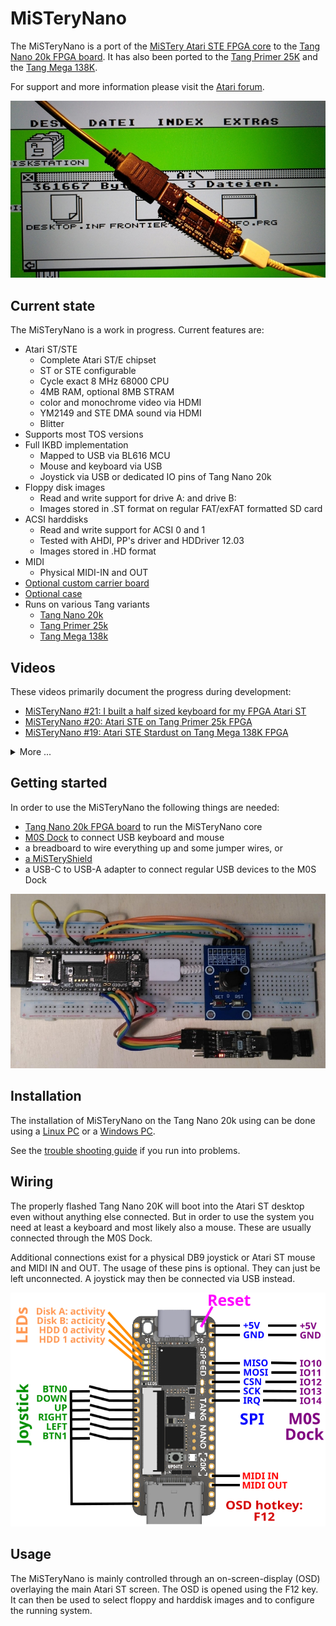 # MiSTeryNano

The MiSTeryNano is a port of the
[MiSTery Atari STE FPGA core](https://github.com/gyurco/MiSTery) to the
[Tang Nano 20k FPGA board](https://wiki.sipeed.com/nano20k). It has
also been ported to the [Tang Primer 25K](TANG_PRIMER_25K.md) and the [Tang Mega 138K](TANG_MEGA_138K.md).

For support and more information please visit the [Atari forum](https://www.atari-forum.com/viewtopic.php?p=457209).

![MiSTeryNano photo](images/misterynano.jpeg)

## Current state

The MiSTeryNano is a work in progress. Current features are:

  * Atari ST/STE
    * Complete Atari ST/E chipset
    * ST or STE configurable
    * Cycle exact 8 MHz 68000 CPU
    * 4MB RAM, optional 8MB STRAM
    * color and monochrome video via HDMI
    * YM2149 and STE DMA sound via HDMI
    * Blitter
  * Supports most TOS versions
  * Full IKBD implementation
    * Mapped to USB via BL616 MCU
    * Mouse and keyboard via USB
    * Joystick via USB or dedicated IO pins of Tang Nano 20k
  * Floppy disk images
    * Read and write support for drive A: and drive B:
    * Images stored in .ST format on regular FAT/exFAT formatted SD card
  * ACSI harddisks
    * Read and write support for ACSI 0 and 1
    * Tested with AHDI, PP's driver and HDDriver 12.03
    * Images stored in .HD format
  * MIDI
    * Physical MIDI-IN and OUT
  * [Optional custom carrier board](board/misteryshield20k/)
  * [Optional case](https://github.com/prcoder-1/MiSTeryNano-Case)
  * Runs on various Tang variants
    * [Tang Nano 20k](https://wiki.sipeed.com/nano20k)
    * [Tang Primer 25k](TANG_PRIMER_25K.md)
    * [Tang Mega 138k](TANG_MEGA_138K.md)

## Videos

These videos primarily document the progress during development:

  * [MiSTeryNano #21: I built a half sized keyboard for my FPGA Atari ST](https://www.youtube.com/shorts/clQujxjdr9I)
  * [MiSTeryNano #20: Atari STE on Tang Primer 25k FPGA](https://www.youtube.com/shorts/i-hUT1_UNOY)
  * [MiSTeryNano #19: Atari STE Stardust on Tang Mega 138K FPGA](https://youtube.com/shorts/CI1L_LBodlw)

<details><summary>More ...</summary>
  * [MiSTeryNano #18: Cheap RGB LCD for Atari ST in FPGA](https://youtube.com/shorts/_D7Gc8IL2GA)
  * [MiSTeryNano #17: C64 on Tang Nano 20K](https://youtube.com/shorts/qh_TCCgo1xY)
  * [MiSTeryNano #16: Atari ST MIDI Space Quest 3 on Roland MT32](https://youtube.com/shorts/IOfeoJvnrmE)
  * [MiSTeryNano #15: Power Without the Price: The Tang Nano 20k is the cheapest Atari ST](https://youtube.com/shorts/-kPpSlpkzvA)
  * [MiSTeryNano #14: Cubase MIDI audio replay with Atari ST FPGA and SAM2695](https://youtube.com/shorts/w8RZCzeMpiw)
  * [MiSTeryNano #13: Atari ST in Tang Nano 20k FPGA running Cubase 3 from Harddisk image](https://youtube.com/shorts/o6ABtje7zZ8)
  * [MiSTeryNano #12: Atari ST first boot from virtual hard disk](https://www.youtube.com/shorts/UPiLkYA_o0o)
  * [MiSTeryNano #11: Advanced SD card for FPGA Atari ST](https://www.youtube.com/shorts/NP1EnRj4Fk0)
  * [MiSTeryNano #10: New OSD for the FPGA Atari ST](https://www.youtube.com/shorts/zsHYcolqtpc)
  * [MiSTeryNano #9: Tang Nano 20k as USB host](https://www.youtube.com/shorts/bP5gK3nmv-o)
  * [MiSTeryNano #8: Atari ST with USB keyboard and touchpad](https://www.youtube.com/shorts/jjps1x1NjhE)
  * [MiSTeryNano #7: Tang Nano 20k running Atari ST Oxyd2](https://www.youtube.com/shorts/Ud1P1vE5j84)
  * [MiSTeryNano #6: B.I.G. DEMO](https://www.youtube.com/shorts/EXPfdhlpuFI)
  * [MiSTeryNano #5: Playing Atari ST Frontier](https://www.youtube.com/shorts/xJHF-LlaHFo)
  * [MiSTeryNano #4: Drives and Blitter](https://www.youtube.com/shorts/FfL01D0Zg0o)
  * [MiSTeryNano #3: We got a rainbow!](https://www.youtube.com/shorts/9wFxQvKtOY8)
  * [MiSTeryNano #2: Booting TOS 1.04 for the first time](https://www.youtube.com/shorts/yLxXRR_04UE)
  * [MiSTeryNano #1: Is the Tang Nano 20k the cheapest and smallest Atari ST?](https://www.youtube.com/shorts/qndojsbH9jw)
</details>

## Getting started

In order to use the MiSTeryNano the following things are needed:

  * [Tang Nano 20k FPGA board](https://wiki.sipeed.com/nano20k) to run the MiSTeryNano core
  * [M0S Dock](https://wiki.sipeed.com/hardware/en/maixzero/m0s/m0s.html) to connect USB keyboard and mouse
  * a breadboard to wire everything up and some jumper wires, or
  * [a MiSTeryShield](board/misteryshield20k/)
  * a USB-C to USB-A adapter to connect regular USB devices to the M0S Dock

![MiSTeryNano breadboard](images/misterynano_bb.jpeg)

## Installation

The installation of MiSTeryNano on the Tang Nano 20k using can be done
using a [Linux PC](INSTALLATION_LINUX.md) or a
[Windows PC](INSTALLATION_WINDOWS.md).

See the [trouble shooting guide](TROUBLESHOOTING.md) if you run into problems.

## Wiring

The properly flashed Tang Nano 20K will boot into the Atari ST desktop
even without anything else connected. But in order to use the system
you need at least a keyboard and most likely also a mouse. These are
usually connected through the M0S Dock.

Additional connections exist for a physical DB9 joystick or
Atari ST mouse and MIDI IN and OUT. The usage of these pins
is optional. They can just be left unconnected. A joystick may
then be connected via USB instead.

![MiSTeryNano wiring](images/wiring_spi_midi.png)

## Usage

The MiSTeryNano is mainly controlled through an on-screen-display (OSD)
overlaying the main Atari ST screen. The OSD is opened using the F12
key. It can then be used to select floppy and harddisk images and to
configure the running system.

